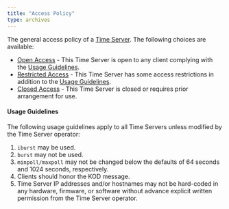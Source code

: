 ```yaml
---
title: "Access Policy"
type: archives
---
```


The general access policy of a [Time Server](/support/servers/timeserver/). The following choices are available:

* [Open Access](/support/servers/openaccess/) - This Time Server is open to any client complying with the [Usage Guidelines](#usage-guidelines).
* [Restricted Access](/support/servers/restrictedaccess/) - This Time Server has some access restrictions in addition to the [Usage Guidelines](#usage-guidelines).
* [Closed Access](/support/servers/closedaccess/) - This Time Server is closed or requires prior arrangement for use.

#### Usage Guidelines

 The following usage guidelines apply to all Time Servers unless modified by the Time Server operator:

1. `iburst` may be used.
2. `burst` may not be used.
3. `minpoll/maxpoll` may not be changed below the defaults of 64 seconds and 1024 seconds, respectively.
4. Clients should honor the KOD message.
5. Time Server IP addresses and/or hostnames may not be hard-coded in any hardware, firmware, or software without advance explicit written permission from the Time Server operator.